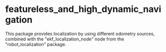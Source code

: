 # featureless_and_high_dynamic_navigation
This package provides localization by using different odometry sources, combined with the "ekf_localization_node" node from the "robot_localization" package.
